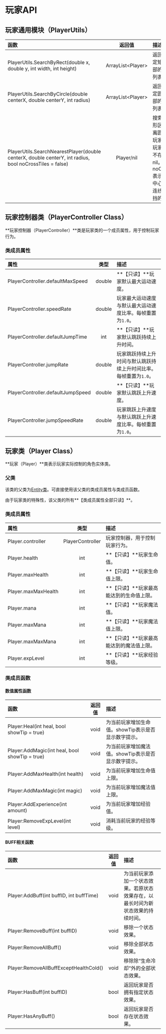 # 玩家API

## 玩家通用模块（PlayerUtils）

| 函数 | 返回值 | 描述 |
| :--- | :---: | :--- |
| PlayerUtils.SearchByRect\(double x, double y, int width, int height\) | ArrayList&lt;Player&gt; | 返回包含于指定矩形区域内部的所有玩家列表。 |
| PlayerUtils.SearchByCircle\(double centerX, double centerY, int radius\) | ArrayList&lt;Player&gt; | 返回包含于指定圆形区域内部的所有玩家列表。 |
| PlayerUtils.SearchNearestPlayer\(double centerX, double centerY, int radius, bool noCrossTiles = false\) | Player/nil | 搜索在指定圆形区域内部距离圆心最近的玩家，返回该玩家。若结果不存在，返回nil。noCrossTiles表示是否排除中心到圆心的连线被图格遮挡的玩家。 |

## 玩家控制器类（PlayerController Class）

**玩家控制器（PlayerController）**类是玩家类的一个成员属性，用于控制玩家行为。

### 类成员属性

| 属性 | 类型 | 描述 |
| :--- | :---: | :--- |
| PlayerController.defaultMaxSpeed | double | **【只读】**玩家默认最大运动速度。 |
| PlayerController.speedRate | double | 玩家最大运动速度与默认最大运动速度比率。每帧重置为`1.0`。 |
| PlayerController.defaultJumpTime | int | **【只读】**玩家默认跳跃持续上升时间。 |
| PlayerController.jumpRate | double | 玩家跳跃持续上升时间与默认跳跃持续上升时间比率。每帧重置为`1.0`。 |
| PlayerController.defaultJumpSpeed | double | **【只读】**玩家默认跳跃上升速度。 |
| PlayerController.jumpSpeedRate | double | 玩家跳跃上升速度与默认跳跃上升速度比率。每帧重置为`1.0`。 |

## 玩家类（Player Class）

**玩家（Player）**类表示玩家实际控制的角色实体类。

### 父类

该类的父类为[Entity类](entity.md#shi-ti-lei-entity-class)。可直接使用该父类的类成员属性与类成员函数。

由于玩家类的特殊性，该父类的所有**【类成员属性全部只读】**。

### 类成员属性

| 属性 | 类型 | 描述 |
| :--- | :---: | :--- |
| Player.controller | PlayerController | 玩家控制器，用于控制玩家行为。 |
| Player.health | int | **【只读】**玩家生命值。 |
| Player.maxHealth | int | **【只读】**玩家生命值上限。 |
| Player.maxMaxHealth | int | **【只读】**玩家最高能达到的生命值上限。 |
| Player.mana | int | **【只读】**玩家魔法值。 |
| Player.maxMana | int | **【只读】**玩家魔法值上限。 |
| Player.maxMaxMana | int | **【只读】**玩家最高能达到的魔法值上限。 |
| Player.expLevel | int | **【只读】**玩家经验等级。 |

### 类成员函数



#### 数值属性函数

| 函数 | 返回值 | 描述 |
| :--- | :---: | :--- |
| Player:Heal\(int heal, bool showTip = true\) | void | 为当前玩家增加生命值。showTip表示是否显示数字提示。 |
| Player:AddMagic\(int heal, bool showTip = true\) | void | 为当前玩家增加魔法值。showTip表示是否显示数字提示。 |
| Player:AddMaxHealth\(int health\) | void | 为当前玩家增加生命值上限。 |
| Player:AddMaxMagic\(int magic\) | void | 为当前玩家增加魔法值上限。 |
| Player:AddExperience\(int amount\) | void | 为当前玩家增加经验值。 |
| Player:RemoveExpLevel\(int level\) | void | 消耗当前玩家的经验等级。 |

#### BUFF相关函数

| 函数 | 返回值 | 描述 |
| :--- | :---: | :--- |
| Player:AddBuff\(int buffID, int buffTime\) | void | 为当前玩家添加一个状态效果。若原状态效果存在，以最长时间为新状态效果的持续时间。 |
| Player:RemoveBuff\(int buffID\) | void | 移除一个状态效果。 |
| Player:RemoveAllBuff\(\) | void | 移除全部状态效果。 |
| Player:RemoveAllBuffExceptHealthCold\(\) | void | 移除除“生命冷却”外的全部状态效果。 |
| Player:HasBuff\(int buffID\) | bool | 返回玩家是否拥有指定状态效果。 |
| Player:HasAnyBuff\(\) | bool | 返回玩家是否存在状态效果。 |





